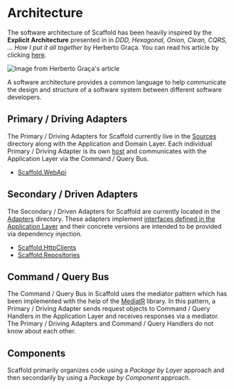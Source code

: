 # Architecture

The software architecture of Scaffold has been heavily inspired by the **Explicit Architecture** presented in in _DDD, Hexagonal, Onion, Clean, CQRS, … How I put it all together_ by Herberto Graça. You can read his article by clicking [here](https://herbertograca.com/2017/11/16/explicit-architecture-01-ddd-hexagonal-onion-clean-cqrs-how-i-put-it-all-together/).

![Image from Herberto Graça's article](https://herbertograca.files.wordpress.com/2018/11/080-explicit-architecture-svg.png)

A software architecture provides a common language to help communicate the design and structure of a software system between different software developers.

## Primary / Driving Adapters

The Primary / Driving Adapters for Scaffold currently live in the [Sources](../Sources) directory along with the Application and Domain Layer. Each individual Primary / Driving Adapter is its own [host](https://docs.microsoft.com/aspnet/core/fundamentals/host/generic-host) and communicates with the Application Layer via the Command / Query Bus.

- [Scaffold.WebApi](../Sources/Scaffold.WebApi)

## Secondary / Driven Adapters

The Secondary / Driven Adapters for Scaffold are currently located in the [Adapters](../Sources/Adapters) directory. These adapters implement [interfaces defined in the Application Layer](../Sources/Scaffold.Application/Interfaces) and their concrete versions are intended to be provided via dependency injection.

- [Scaffold.HttpClients](../Sources/Adapters/Scaffold.HttpClients)
- [Scaffold.Repositories](../Sources/Adapters/Scaffold.Repositories)

## Command / Query Bus

The Command / Query Bus in Scaffold uses the mediator pattern which has been implemented with the help of the [MediatR](https://github.com/jbogard/MediatR) library. In this pattern, a Primary / Driving Adapter sends request objects to Command / Query Handlers in the Application Layer and receives responses via a mediator. The Primary / Driving Adapters and Command / Query Handlers do not know about each other.

## Components

Scaffold primarily organizes code using a _Package by Layer_ approach and then secondarily by using a _Package by Component_ approach.
